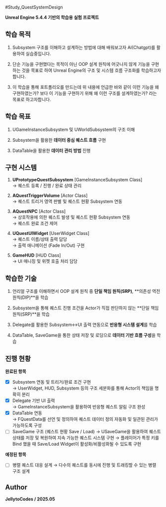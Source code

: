 #Study_QuestSystemDesign

**Unreal Engine 5.4.4 기반의 학습용 실험 프로젝트**

## 학습 목적
1. Subsystem 구조를 이해하고 설계하는 방법에 대해 배워보고자 AI(Chatgpt)를 활용하여 실습중입니다.
  
2. 단순 기능을 구현했다는 목적이 아닌 OOP 설계 원칙에 어긋나지 않게 기능을 구현하는 것을 목표로 하여
   Unreal Engine의 구조 및 시스템 흐름 구조화를 학습하고자 합니다.

3. 이 학습을 통해 포트폴리오를 만드는데 위 내용에 언급한 바와 같이 이런 기능을 왜 구현하였는가?
   보다 이 기능을 구현하기 위해 왜 이런 구조를 설계하였는가? 라는 목표로 하고자합니다.

## 학습 목표
1. UGameInstanceSubsystem 및 UWorldSubsystem의 구조 이해  

2. Subsystem을 활용한 **데이터 중심 퀘스트 흐름** 구현  

3. DataTable을 활용한 **데이터 관리 방법** 진행  

## 구현 시스템

1. **UPrototypeQuestSubsystem** [GameInstanceSubsystem Class]  
→ 퀘스트 등록 / 진행 / 완료 상태 관리  

2. **AQuestTriggerVolume** [Actor Class]  
→ 퀘스트 트리거 영역 판별 및 퀘스트 현황 Subsystem 연동  

3. **AQuestNPC** [Actor Class]  
→ 상호작용에 의한 퀘스트 발생 및 퀘스트 현황 Subsystem 연동  
→ 퀘스트 완료 조건 제어  
 
4. **UQuestUIWidget** [UserWidget Class]  
→ 퀘스트 이름/상태 출력 담당  
→ 출력 애니메이션 (Fade In/Out) 구현  

5. **GameHUD** [HUD Class]  
→ UI 매니징 및 위젯 호출 처리 담당  

## 학습한 기술
1. 언리얼 구조를 이해하면서 OOP 설계 원칙 중 **단일 책임 원칙(SRP)**, **의존성 역전 원칙(DIP)**을 학습

2. Subsystem을 통해 퀘스트 진행 조건을 Actor가 직접 판단하지 않는 **단일 책임 원칙(SRP)**을 학습
   
3. Delegate를 활용한 Subsystem↔UI 출력 연동으로 **반응형 시스템 설계**를 학습

4. DataTable, SaveGame을 통한 상태 저장 및 로딩으로 **데이터 기반 흐름 구성**을 학습

## 진행 현황
**완료된 항목**
 - [X] Subsystem 연동 및 트리거/완료 조건 구현  
  → UserWidget, HUD, Subsystem 등의 구조 세분화를 통해 Actor의 책임을 명확히 분리  
 - [X] Delegate 기반 UI 출력  
  → GameInstanceSubsystem을 활용하여 반응형 퀘스트 알림 구조 완성  
 - [X] DataTable 연동  
  → FQuestData를 선언 및 정의하여 퀘스트 데이터 정의 자동화 및 일관된 관리가 가능하도록 구성  
- [ ] SaveGame 구조 (퀘스트 현황 Save / Load)
  → USaveGame을 활용하여 퀘스트 상태를 저장 및 복원하여 지속 가능한 퀘스트 시스템 구현
  → 플레이어가 특정 키를 Bind 했을 때 Save/Load Widget이 활성화/비활성화될 수 있도록 구현

**예정된 항목**
 - [ ] 병렬 퀘스트 대응 설계
  → 다수의 퀘스트를 동시에 진행 및 트래킹할 수 있는 병렬 구조 설계

## Author
   **JellytoCodes / 2025.05**
